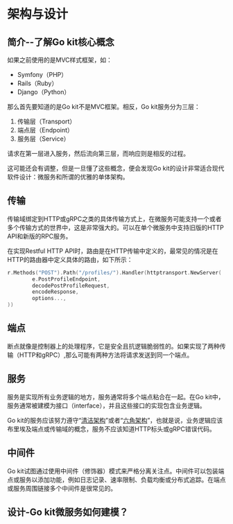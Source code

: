 # 架构与设计

## 简介--了解Go kit核心概念

如果之前使用的是MVC样式框架，如：

- Symfony（PHP）
- Rails（Ruby）
- Django（Python）

那么首先要知道的是Go kit不是MVC框架。相反，Go kit服务分为三层：

1. 传输层（Transport）
2. 端点层（Endpoint）
3. 服务层（Service）

请求在第一层进入服务，然后流向第三层，而响应则是相反的过程。

这可能还会有调整，但是一旦懂了这些概念，便会发现Go kit的设计非常适合现代软件设计：微服务和所谓的优雅的单体架构。

## 传输

传输域绑定到HTTP或gRPC之类的具体传输方式上，在微服务可能支持一个或者多个传输方式的世界中，这是非常强大的。可以在单个微服务中支持旧版的HTTP API和新版的RPC服务。

在实现Restful HTTP API时，路由是在HTTP传输中定义的，最常见的情况是在HTTP的路由器中定义具体的路由，如下所示：

```go
r.Methods("POST").Path("/profiles/").Handler(httptransport.NewServer(
        e.PostProfileEndpoint,
        decodePostProfileRequest,
        encodeResponse,
        options...,
))
```

## 端点

断点就像是控制器上的处理程序，它是安全且抗逻辑脆弱性的。如果实现了两种传输（HTTP和gRPC）,那么可能有两种方法将请求发送到同一个端点。

## 服务

服务是实现所有业务逻辑的地方，服务通常将多个端点粘合在一起。在Go kit中，服务通常被建模为接口（interface），并且这些接口的实现包含业务逻辑。

Go kit的服务应该努力遵守“[清洁架构](https://8thlight.com/blog/uncle-bob/2012/08/13/the-clean-architecture.html)”或者“[六角架构](https://medium.com/@BertilMuth/implementing-a-hexagonal-architecture-bcfbe0d63622)”，也就是说，业务逻辑应该布里埃及端点或传输域的概念，服务不应该知道HTTP标头或gRPC错误代码。

## 中间件

Go kit试图通过使用中间件（修饰器）模式来严格分离关注点。中间件可以包装端点或服务以添加功能，例如日志记录、速率限制、负载均衡或分布式追踪。在端点或服务周围链接多个中间件是很常见的。

## 设计-Go kit微服务如何建模？

